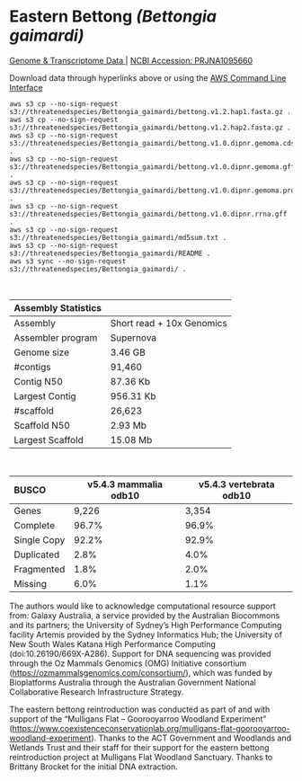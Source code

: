 # **Eastern Bettong** *(Bettongia gaimardi)* 

[Genome & Transcriptome Data ](https://threatenedspecies.s3.ap-southeast-2.amazonaws.com/index.html) | [NCBI Accession: PRJNA1095660](https://www.ncbi.nlm.nih.gov/bioproject/1095660)

Download data through hyperlinks above or using the [AWS Command Line Interface](https://docs.aws.amazon.com/cli/latest/userguide/cli-chap-install.html)
  
```
aws s3 cp --no-sign-request s3://threatenedspecies/Bettongia_gaimardi/bettong.v1.2.hap1.fasta.gz .
aws s3 cp --no-sign-request s3://threatenedspecies/Bettongia_gaimardi/bettong.v1.2.hap2.fasta.gz .
aws s3 cp --no-sign-request s3://threatenedspecies/Bettongia_gaimardi/bettong.v1.0.dipnr.gemoma.cds.fna .
aws s3 cp --no-sign-request s3://threatenedspecies/Bettongia_gaimardi/bettong.v1.0.dipnr.gemoma.gff3 .
aws s3 cp --no-sign-request s3://threatenedspecies/Bettongia_gaimardi/bettong.v1.0.dipnr.gemoma.proteins.faa .
aws s3 cp --no-sign-request s3://threatenedspecies/Bettongia_gaimardi/bettong.v1.0.dipnr.rrna.gff .
aws s3 cp --no-sign-request s3://threatenedspecies/Bettongia_gaimardi/md5sum.txt .
aws s3 cp --no-sign-request s3://threatenedspecies/Bettongia_gaimardi/README .
aws s3 sync --no-sign-request s3://threatenedspecies/Bettongia_gaimardi/ .
```

<br>

| Assembly Statistics |  |
|:--- | --- |
| Assembly    | Short read + 10x Genomics |
| Assembler program |  Supernova |
| Genome size |3.46 GB |
| #contigs | 91,460 |
| Contig N50 | 87.36 Kb |
| Largest Contig | 956.31 Kb |
| #scaffold | 26,623 |
| Scaffold N50 | 2.93 Mb |
| Largest Scaffold |15.08 Mb |

<br>

| **BUSCO** | **v5.4.3 mammalia odb10** |  **v5.4.3 vertebrata odb10** |
|:--- | --- | --- |
| Genes    | 9,226 | 3,354|
| Complete    | 96.7% | 96.9% |
| Single Copy |  92.2% | 92.9% |
| Duplicated | 2.8% | 4.0% |
| Fragmented | 1.8% | 2.0% |
| Missing | 6.0% | 1.1% |

The authors would like to acknowledge computational resource support from: Galaxy Australia, a service provided by the Australian Biocommons and its partners; the University of Sydney’s High Performance Computing facility Artemis provided by the Sydney Informatics Hub; the University of New South Wales Katana High Performance Computing (doi:10.26190/669X-A286). Support for DNA sequencing was provided through the Oz Mammals Genomics (OMG) Initiative consortium (https://ozmammalsgenomics.com/consortium/), which was funded by Bioplatforms Australia through the Australian Government National Collaborative Research Infrastructure Strategy.

The eastern bettong reintroduction was conducted as part of and with support of the “Mulligans Flat – Goorooyarroo Woodland Experiment” (https://www.coexistenceconservationlab.org/mulligans-flat-goorooyarroo-woodland-experiment). Thanks to the ACT Government and Woodlands and Wetlands Trust and their staff for their support for the eastern bettong reintroduction project at Mulligans Flat Woodland Sanctuary. Thanks to Brittany Brocket for the initial DNA extraction.

